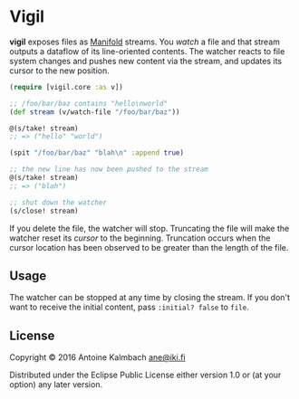 # Vigil

**vigil** exposes files as [Manifold](https://github.com/ztellman/manifold)
streams. You *watch* a file and that stream outputs a dataflow of its line-oriented contents. The
watcher reacts to file system changes and pushes new content via the stream, and updates its cursor
to the new position.

``` clojure
(require [vigil.core :as v])

;; /foo/bar/baz contains "hello\nworld"
(def stream (v/watch-file "/foo/bar/baz"))

@(s/take! stream)
;; => ("hello" "world")

(spit "/foo/bar/baz" "blah\n" :append true)

;; the new line has now been pushed to the stream
@(s/take! stream)
;; => ("blah")

;; shut down the watcher
(s/close! stream)

```

If you delete the file, the watcher will stop. Truncating the file will make the watcher reset its
*cursor* to the beginning. Truncation occurs when the cursor location has been observed to be
greater than the length of the file.

## Usage

The watcher can be stopped at any time by closing the stream. If you don't want to receive the
initial content, pass `:initial? false` to `file`.

## License

Copyright © 2016 Antoine Kalmbach <ane@iki.fi>

Distributed under the Eclipse Public License either version 1.0 or (at
your option) any later version.
